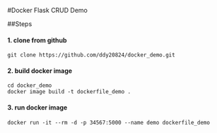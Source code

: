 #Docker Flask CRUD Demo

##Steps
#### 1. clone from github
`git clone https://github.com/ddy20824/docker_demo.git`

#### 2. build docker image
```
cd docker_demo
docker image build -t dockerfile_demo .
```

#### 3. run docker image
`docker run -it --rm -d -p 34567:5000 --name demo dockerfile_demo`
